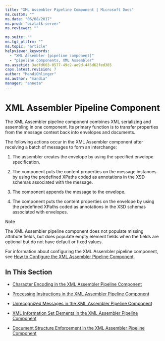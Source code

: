 ```yaml
---
title: "XML Assembler Pipeline Component | Microsoft Docs"
ms.custom: ""
ms.date: "06/08/2017"
ms.prod: "biztalk-server"
ms.reviewer: ""

ms.suite: ""
ms.tgt_pltfrm: ""
ms.topic: "article"
helpviewer_keywords: 
  - "XML Assembler [pipeline component]"
  - "pipeline components, XML Assembler"
ms.assetid: 3adfd603-0577-49c2-ae9d-445d62fed385
caps.latest.revision: 7
author: "MandiOhlinger"
ms.author: "mandia"
manager: "anneta"
---
```

# XML Assembler Pipeline Component
The XML Assembler pipeline component combines XML serializing and assembling in one component. Its primary function is to transfer properties from the message context back into envelopes and documents.  
  
 The following actions occur in the XML Assembler component after receiving a batch of messages to form an interchange:  
  
1.  The assembler creates the envelope by using the specified envelope specification.  
  
2.  The component puts the content properties on the message instances by using the predefined XPaths coded as annotations in the XSD schemas associated with the message.  
  
3.  The component appends the message to the envelope.  
  
4.  The component puts the content properties on the envelope by using the predefined XPaths coded as annotations in the XSD schemas associated with envelopes.  
  
> [!NOTE]
>  The XML Assembler pipeline component does not populate missing attribute fields, but does populate empty element fields when the fields are optional but do not have default or fixed values.  
  
 For information about configuring the XML Assembler pipeline component, see [How to Configure the XML Assembler Pipeline Component](../core/how-to-configure-the-xml-assembler-pipeline-component.md).  
  
## In This Section  
  
-   [Character Encoding in the XML Assembler Pipeline Component](../core/character-encoding-in-the-xml-assembler-pipeline-component.md)  
  
-   [Processing Instructions in the XML Assembler Pipeline Component](../core/processing-instructions-in-the-xml-assembler-pipeline-component.md)  
  
-   [Unrecognized Messages in the XML Assembler Pipeline Component](../core/unrecognized-messages-in-the-xml-assembler-pipeline-component.md)  
  
-   [XML Information Set Elements in the XML Assembler Pipeline Component](../core/xml-information-set-elements-in-the-xml-assembler-pipeline-component.md)  
  
-   [Document Structure Enforcement in the XML Assembler Pipeline Component](../core/document-structure-enforcement-in-the-xml-assembler-pipeline-component.md)